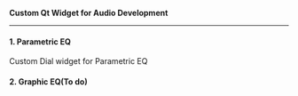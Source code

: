**Custom Qt Widget for Audio Development**

-------------

#### 1. Parametric EQ 

Custom Dial widget for Parametric EQ

#### 2. Graphic EQ(To do)